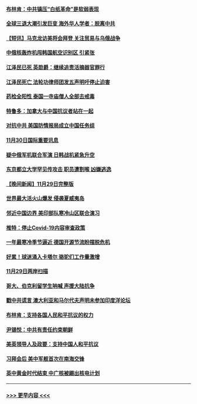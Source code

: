 #### [布林肯：中共镇压“白纸革命”是软弱表现](../pages/prog202/a103587617.md?t=12010801) 
#### [全球三退大潮引发巨变 海外华人学者：脱离中共](../pages/prog202/a103587542.md?t=12010801) 
#### [【短讯】马克龙访美将会拜登 关注贸易与乌俄战争](../pages/prog202/a103587527.md?t=12010801) 
#### [中俄核轰炸机闯韩国航空识别区 引紧张](../pages/prog202/a103587457.md?t=12010801) 
#### [江泽民已死 英勋爵：继续追责活摘器官罪行](../pages/prog202/a103587398.md?t=12010801) 
#### [江泽民死亡 法轮功律师团发五声明吁停止迫害](../pages/prog202/a103587308.md?t=12010801) 
#### [药检全阳性 泰国一寺庙僧人全部去戒毒](../pages/prog202/a103587172.md?t=12010801) 
#### [特鲁多：加拿大与中国抗议者站在一起](../pages/prog202/a103587169.md?t=12010801) 
#### [对抗中共 美国防情报局成立中国任务组](../pages/prog202/a103587163.md?t=12010801) 
#### [11月30日国际重要讯息](../pages/prog202/a103587181.md?t=12010801) 
#### [疑中俄军机联合军演 日韩战机紧急升空](../pages/prog202/a103587061.md?t=12010801) 
#### [东京都立大学罕见传攻击 职员遭割喉 凶嫌逃逸](../pages/prog202/a103587011.md?t=12010801) 
#### [【晚间新闻】11月29日完整版](../pages/prog202/a103586902.md?t=12010801) 
#### [世界最大活火山爆发 侵袭夏威夷岛](../pages/prog202/a103586924.md?t=12010801) 
#### [邻近中国边界 美印部队寒冷山区联合演习](../pages/prog202/a103586897.md?t=12010801) 
#### [推特：停止Covid-19内容审查政策](../pages/prog202/a103586680.md?t=12010801) 
#### [一年最寒冷季节逼近 德国开源节流盼摆脱危机](../pages/prog202/a103586845.md?t=12010801) 
#### [好累！球迷涌入卡塔尔 骆驼们工作量激增](../pages/prog202/a103586752.md?t=12010801) 
#### [11月29日两岸扫描](../pages/prog202/a103586740.md?t=12010801) 
#### [哥大、伯克利留学生呐喊 声援大陆抗争](../pages/prog202/a103586742.md?t=12010801) 
#### [戳中共谎言 澳大利亚和马尔代夫声明未参加印度洋论坛](../pages/prog202/a103586609.md?t=12010801) 
#### [布林肯：支持各国人民和平抗议的权力](../pages/prog202/a103586558.md?t=12010801) 
#### [尹锡悦：中共有责任约束朝鲜](../pages/prog202/a103586465.md?t=12010801) 
#### [美英领导人及政要：支持中国人和平抗议](../pages/prog202/a103586469.md?t=12010801) 
#### [习拜会后 美中军舰首次在南海交锋](../pages/prog202/a103586399.md?t=12010801) 
#### [英中黄金时代结束 中广核被踢出核电计划](../pages/prog202/a103586304.md?t=12010801) 

----
#### [ >>> 更早内容 <<< ](../indexes/prog202-earlier.md)
